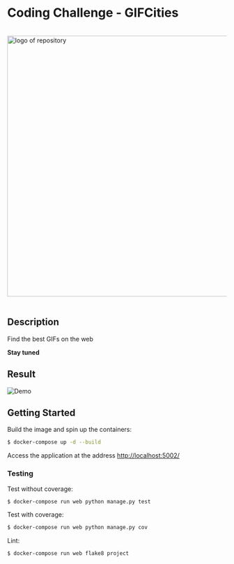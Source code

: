 # Coding Challenge - GIFCities


<p>
  <br>
  <img width="600" src="https://cl.ly/72c755d3da1b/%255Bb6065d8232df0e6d2c0219b4284ecf3a%255D_Image%2525202018-09-06%252520at%25252011.22.36%252520PM.png" alt="logo of repository">
  <br>
  <br>
</p>

## Description
Find the best GIFs on the web

**Stay tuned**

## Result

![Demo](https://cl.ly/a755423b91ba/Screen%252520Recording%2525202018-09-06%252520at%25252011.43%252520PM.gif)



## Getting Started

Build the image and spin up the containers:

```sh
$ docker-compose up -d --build
```
Access the application at the address [http://localhost:5002/](http://localhost:5002/)

### Testing

Test without coverage:

```sh
$ docker-compose run web python manage.py test
```

Test with coverage:

```sh
$ docker-compose run web python manage.py cov
```

Lint:

```sh
$ docker-compose run web flake8 project
```
